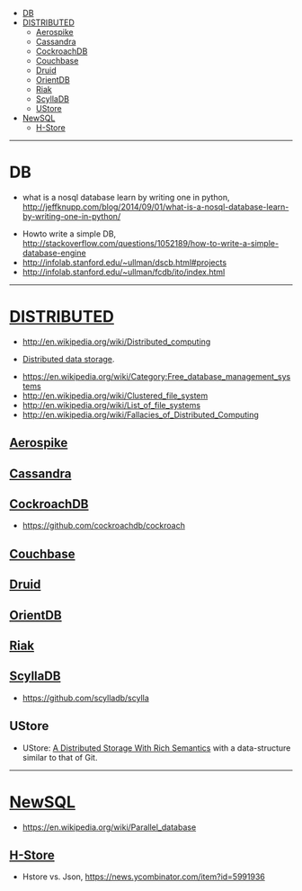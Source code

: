 + [DB](#db)
+ [DISTRIBUTED](#distributed)
  + [Aerospike](#aerospike)
  + [Cassandra](#cassandra) 
  + [CockroachDB](#cockroachdb)
  + [Couchbase](#couchbase)
  + [Druid](#druid) 
  + [OrientDB](#orientdb)
  + [Riak](#riak)
  + [ScyllaDB](scylladb)
  + [UStore](#ustore)
+ [NewSQL](#newsql)
  + [H-Store](#h-store)

----

# DB
* what is a nosql database learn by writing one in python, http://jeffknupp.com/blog/2014/09/01/what-is-a-nosql-database-learn-by-writing-one-in-python/
+ Howto write a simple DB, http://stackoverflow.com/questions/1052189/how-to-write-a-simple-database-engine
+ http://infolab.stanford.edu/~ullman/dscb.html#projects 
+ http://infolab.stanford.edu/~ullman/fcdb/ito/index.html

----

# [DISTRIBUTED](https://en.wikipedia.org/wiki/Distributed_database) 
* http://en.wikipedia.org/wiki/Distributed_computing
+ [Distributed data storage](https://en.wikipedia.org/wiki/Category:Distributed_data_stores). 
* https://en.wikipedia.org/wiki/Category:Free_database_management_systems
* http://en.wikipedia.org/wiki/Clustered_file_system
* http://en.wikipedia.org/wiki/List_of_file_systems
* http://en.wikipedia.org/wiki/Fallacies_of_Distributed_Computing

## [Aerospike](https://en.wikipedia.org/wiki/Aerospike_database)

## [Cassandra](https://en.wikipedia.org/wiki/Apache_Cassandra)

## [CockroachDB](https://en.wikipedia.org/wiki/Cockroach_Labs)
+ https://github.com/cockroachdb/cockroach

## [Couchbase](https://en.wikipedia.org/wiki/Couchbase_Server)

## [Druid](https://en.wikipedia.org/wiki/Druid_(open-source_data_store)) 

## [OrientDB](https://en.wikipedia.org/wiki/OrientDB)

## [Riak](https://en.wikipedia.org/wiki/Riak)

## [ScyllaDB](https://en.wikipedia.org/wiki/ScyllaDB)
+ https://github.com/scylladb/scylla

## UStore
+ UStore: [A Distributed Storage With Rich Semantics](https://arxiv.org/abs/1702.02799) with a data-structure similar to that of Git.

----

# [NewSQL](https://en.wikipedia.org/wiki/NewSQL)
+ https://en.wikipedia.org/wiki/Parallel_database

## [H-Store](https://en.wikipedia.org/wiki/H-Store)
+ Hstore vs. Json, https://news.ycombinator.com/item?id=5991936
